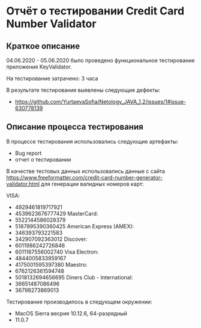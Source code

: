 # Отчёт о тестировании Credit Card Number Validator

## Краткое описание

04.06.2020 - 05.06.2020 было проведено функциональное тестирование приложения KeyValidator.

На тестирование затрачено: 3 часа

В результате тестирования выявлены следующие дефекты:
* https://github.com/YurtaevaSofia/Netology_JAVA_1.2/issues/1#issue-630778139 


## Описание процесса тестирования

В процессе тестирования использовались следующие артефакты:
* Bug report
* отчет о тестировании



В качестве тестовых данных использовались данные с сайта https://www.freeformatter.com/credit-card-number-generator-validator.html для генерации валидных номеров карт:

VISA:
* 4929461819717921
* 4539623676777429
MasterCard:
* 5522144586028379
* 5187895390360425
American Express (AMEX):
* 346393793221583
* 342907092363012
Discover:
* 6011986242726846
* 6011167556002740
Visa Electron:
* 4844005833959167
* 4175001595397380
Maestro:
* 6762126361594748
* 5018132694656695
Diners Club - International:
* 36651487086496
* 36798273869013


Тестирование производилось в следующем окружении:
* MacOS Sierra весрия 10.12.6, 64-разрядный
* 11.0.7
